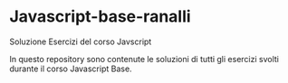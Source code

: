 # Javascript-base-ranalli
Soluzione Esercizi del corso Javscript

In questo repository sono contenute le soluzioni di tutti gli esercizi svolti durante il corso Javascript Base.
